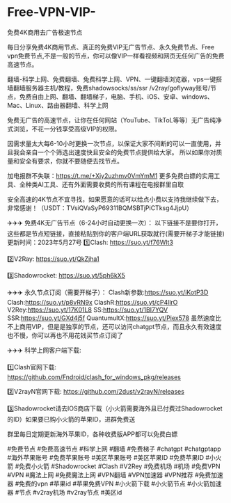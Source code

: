 # Free-VPN-VIP-

免费4K商用去广告极速节点

每日分享免费4K商用节点、真正的免费VIP无广告节点、永久免费节点、Free vpn免费节点,不是一般的节点，你可以像VIP一样看视频和网页无任何广告的免费高速节点。

翻墙-科学上网、免费翻墙、免费科学上网、VPN、一键翻墙浏览器，vps一键搭墙翻墙服务器主机/教程，免费shadowsocks/ss/ssr /v2ray/goflyway账号/节点，免费自由上网、翻墙、翻墙梯子，电脑、手机、iOS、安卓、windows、Mac、Linux、路由器翻墙、科学上网

免费无广告的高速节点，让你在任何网站（YouTube、TikToL等等）无广告纯净式浏览，不花一分钱享受高级VIP的权限。

因需求量太大每6-10小时更换一次节点，以保证大家不间断的可以一直使用，并且我会亲自一个个筛选出速度快且安全的免费节点提供给大家。
所以如果你对质量和安全有要求，你就不要随便去找节点。

加电报群不失联：https://t.me/+Xiy2uzhmv0VmYmM1
更多免费白嫖的实用工具、全种类AI工具、还有外面需要收费的所有课程在电报群里自取

安全高速的4K节点不宜寻找，如果愿意的话可以给点小费以支持我继续做下去，非常感谢！（USDT：TVsiQVaSyP69311BQMSBTjPiCTksg4JjpU）

✈️✈️✈️
免费4K无广告节点（6-24小时自动更换一次）：
以下链接不是要你打开，这些都是节点短链接，直接粘贴到你的客户端URL获取就行(需要开梯子才能链接)
更新时间：2023年5月27号
1️⃣Clash: 
https://suo.yt/f76Wlt3

2️⃣V2Ray: 
https://suo.yt/QkZjha1

3️⃣Shadowrocket: 
https://suo.yt/5ph6kX5


✈️✈️✈️
永久节点订阅（需要开梯子）：
Clash新参数:https://suo.yt/iKotP3D
Clash:https://suo.yt/p8vRN9x
ClashR:https://suo.yt/cP4llrO
V2Rey:https://suo.yt/17K01L8
SS:https://suo.yt/1BI7YQV
SSR:https://suo.yt/GXd4j5f
QuantumultX:https://suo.yt/Piex578
虽然速度比不上商用VIP，但是是独享的节点，还可以访问chatgpt节点，而且永久有效速度也不慢，你可以再也不用花钱买节点订阅了


✈️✈️✈️
科学上网客户端下载:

1️⃣Clash官网下载: 
https://github.com/Fndroid/clash_for_windows_pkg/releases

2️⃣V2rayN官网下载: 
https://github.com/2dust/v2rayN/releases

3️⃣Shadowrocket请去IOS商店下载（小火箭需要海外且已付费过Shadowrocket的ID）如果要已购小火箭的苹果ID，进群免费送

群里每日定期更新海外苹果ID，各种收费版APP都可以免费白嫖

#免费节点 #免费高速节点 #科学上网 #翻墙 #免费梯子 #chatgpt #chatgptapp #海外苹果账号 #免费苹果账号 #美区苹果账号  #美区苹果ID #免费苹果ID #小火箭 #免费小火箭 #Shadowrocket  #Clash #V2Rey  #免费机场 #机场 #免费VPN #VPN  #魔法上网 #免费魔法上网 #VPN翻墙 #VPN加速器 #VPN推荐 #免费加速器 #免费的vpn #苹果id #苹果免费VPN #小火箭下载 #小火箭节点 #小火箭加速器 #节点 #v2ray机场 #v2ray节点 #美区id 
